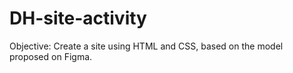 # DH-site-activity
Objective: Create a site using HTML and CSS, based on the model proposed on Figma.
